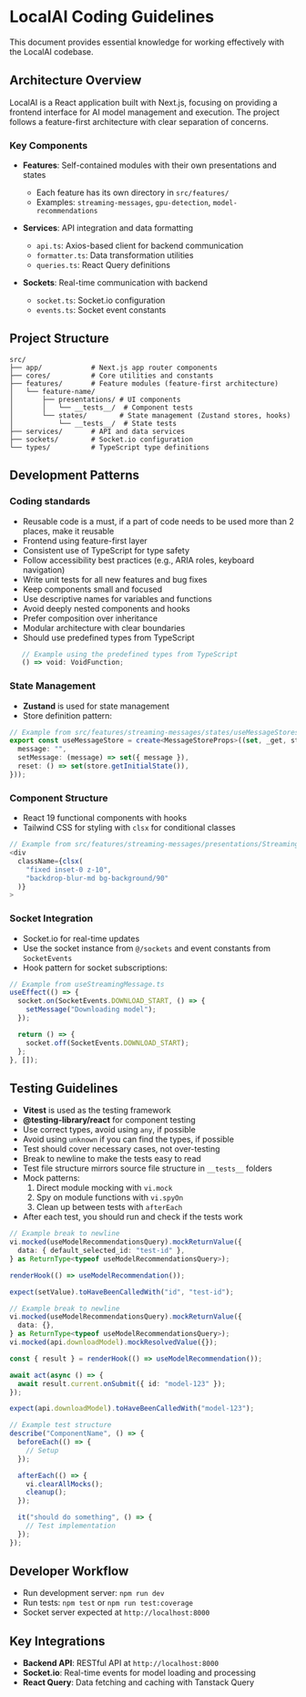 # LocalAI Coding Guidelines

This document provides essential knowledge for working effectively with the LocalAI codebase.

## Architecture Overview

LocalAI is a React application built with Next.js, focusing on providing a frontend interface for AI model management and execution. The project follows a feature-first architecture with clear separation of concerns.

### Key Components

- **Features**: Self-contained modules with their own presentations and states
  - Each feature has its own directory in `src/features/`
  - Examples: `streaming-messages`, `gpu-detection`, `model-recommendations`

- **Services**: API integration and data formatting
  - `api.ts`: Axios-based client for backend communication
  - `formatter.ts`: Data transformation utilities
  - `queries.ts`: React Query definitions

- **Sockets**: Real-time communication with backend
  - `socket.ts`: Socket.io configuration
  - `events.ts`: Socket event constants

## Project Structure

```
src/
├── app/            # Next.js app router components
├── cores/          # Core utilities and constants
├── features/       # Feature modules (feature-first architecture)
│   └── feature-name/
│       ├── presentations/ # UI components
│       │   └── __tests__/  # Component tests
│       └── states/        # State management (Zustand stores, hooks)
│           └── __tests__/  # State tests
├── services/       # API and data services
├── sockets/        # Socket.io configuration
└── types/          # TypeScript type definitions
```

## Development Patterns

### Coding standards

- Reusable code is a must, if a part of code needs to be used more than 2 places, make it reusable
- Frontend using feature-first layer
- Consistent use of TypeScript for type safety
- Follow accessibility best practices (e.g., ARIA roles, keyboard navigation)
- Write unit tests for all new features and bug fixes
- Keep components small and focused
- Use descriptive names for variables and functions
- Avoid deeply nested components and hooks
- Prefer composition over inheritance
- Modular architecture with clear boundaries
- Should use predefined types from TypeScript

```typescript
   // Example using the predefined types from TypeScript
   () => void: VoidFunction;
```

### State Management

- **Zustand** is used for state management
- Store definition pattern:

```typescript
// Example from src/features/streaming-messages/states/useMessageStores.ts
export const useMessageStore = create<MessageStoreProps>((set, _get, store) => ({
  message: "",
  setMessage: (message) => set({ message }),
  reset: () => set(store.getInitialState()),
}));
```

### Component Structure

- React 19 functional components with hooks
- Tailwind CSS for styling with `clsx` for conditional classes

```typescript
// Example from src/features/streaming-messages/presentations/StreamingMessage.tsx
<div
  className={clsx(
    "fixed inset-0 z-10",
    "backdrop-blur-md bg-background/90"
  )}
>
```

### Socket Integration

- Socket.io for real-time updates
- Use the socket instance from `@/sockets` and event constants from `SocketEvents`
- Hook pattern for socket subscriptions:

```typescript
// Example from useStreamingMessage.ts
useEffect(() => {
  socket.on(SocketEvents.DOWNLOAD_START, () => {
    setMessage("Downloading model");
  });

  return () => {
    socket.off(SocketEvents.DOWNLOAD_START);
  };
}, []);
```

## Testing Guidelines

- **Vitest** is used as the testing framework
- **@testing-library/react** for component testing
- Use correct types, avoid using `any`, if possible
- Avoid using `unknown` if you can find the types, if possible
- Test should cover necessary cases, not over-testing
- Break to newline to make the tests easy to read
- Test file structure mirrors source file structure in `__tests__` folders
- Mock patterns:
  1. Direct module mocking with `vi.mock`
  2. Spy on module functions with `vi.spyOn`
  3. Clean up between tests with `afterEach`
- After each test, you should run and check if the tests work

```typescript
// Example break to newline
vi.mocked(useModelRecommendationsQuery).mockReturnValue({
  data: { default_selected_id: "test-id" },
} as ReturnType<typeof useModelRecommendationsQuery>);

renderHook(() => useModelRecommendation());

expect(setValue).toHaveBeenCalledWith("id", "test-id");
```

```typescript
// Example break to newline
vi.mocked(useModelRecommendationsQuery).mockReturnValue({
  data: {},
} as ReturnType<typeof useModelRecommendationsQuery>);
vi.mocked(api.downloadModel).mockResolvedValue({});

const { result } = renderHook(() => useModelRecommendation());

await act(async () => {
  await result.current.onSubmit({ id: "model-123" });
});

expect(api.downloadModel).toHaveBeenCalledWith("model-123");
```

```typescript
// Example test structure
describe("ComponentName", () => {
  beforeEach(() => {
    // Setup
  });

  afterEach(() => {
    vi.clearAllMocks();
    cleanup();
  });

  it("should do something", () => {
    // Test implementation
  });
});
```

## Developer Workflow

- Run development server: `npm run dev`
- Run tests: `npm test` or `npm run test:coverage`
- Socket server expected at `http://localhost:8000`

## Key Integrations

- **Backend API**: RESTful API at `http://localhost:8000`
- **Socket.io**: Real-time events for model loading and processing
- **React Query**: Data fetching and caching with Tanstack Query
